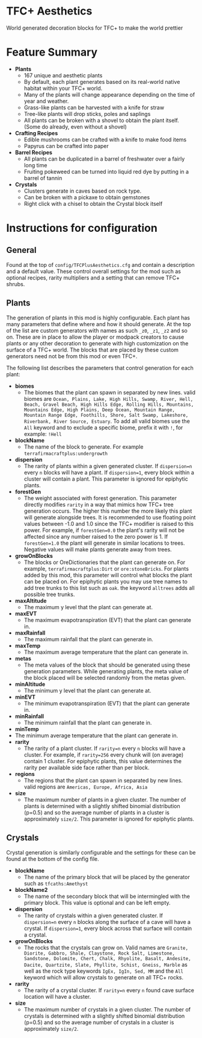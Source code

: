 # TFC+ Aesthetics
World generated decoration blocks for TFC+ to make the world prettier

# Feature Summary
- **Plants**
  - 167 unique and aesthetic plants
  - By default, each plant generates based on its real-world native habitat within your TFC+ world.
  - Many of the plants will change appearance depending on the time of year and weather.
  - Grass-like plants can be harvested with a knife for straw
  - Tree-like plants will drop sticks, poles and saplings
  - All plants can be broken with a shovel to obtain the plant itself. (Some do already, even without a shovel)
- **Crafting Recipes**
  - Edible mushrooms can be crafted with a knife to make food items
  - Papyrus can be crafted into paper
- **Barrel Recipes**
  - All plants can be duplicated in a barrel of freshwater over a fairly long time
  - Fruiting pokeweed can be turned into liquid red dye by putting in a barrel of tannin
- **Crystals**
  - Clusters generate in caves based on rock type.
  - Can be broken with a pickaxe to obtain gemstones
  - Right click with a chisel to obtain the Crystal block itself

# Instructions for configuration

## General
Found at the top of `config/TFCPlusAesthetics.cfg` and contain a description and a default value. These control overall settings for the mod such as optional recipes, rarity multipliers and a setting that can remove TFC+ shrubs.

## Plants
The generation of plants in this mod is highly configurable. Each plant has many parameters that define where and how it should generate. At the top of the list are custom generators with names as such `_z0`, `_z1`, `_z2` and so on. These are in place to allow the player or modpack creators to cause plants or any other decoration to generate with high customization on the surface of a TFC+ world. The blocks that are placed by these custom generators need not be from this mod or even TFC+.

The following list describes the parameters that control generation for each plant:

- **biomes**
  - The biomes that the plant can spawn in separated by new lines. valid biomes are `Ocean, Plains, Lake, High Hills, Swamp, River, Hell, Beach, Gravel Beach, High Hills Edge, Rolling Hills, Mountains, Mountains Edge, High Plains, Deep Ocean, Mountain Range, Mountain Range Edge, Foothills, Shore, Salt Swamp, Lakeshore, Riverbank, River Source, Estuary`. To add all valid biomes use the `All` keyword and to exclude a specific biome, prefix it with `!`, for example: `!Hell`
- **blockName**
  - The name of the block to generate. For example `terrafirmacraftplus:undergrowth`
- **dispersion**
  - The rarity of plants within a given generated cluster. If `dispersion=n` every `n` blocks will have a plant. If `dispersion=1`, every block within a cluster will contain a plant. This parameter is ignored for epiphytic plants.
- **forestGen**
  - The weight associated with forest generation. This parameter directly modifies `rarity` in a way that mimics how TFC+ tree generation occurs. The higher this number the more likely this plant will generate alongside trees. It is recommended to use floating point values between -1.0 and 1.0 since the TFC+ modifier is raised to this power. For example, if `forestGen=0.0` the plant's rarity will not be affected since any number raised to the zero power is 1. If `forestGen=1.0` the plant will generate in similar locations to trees. Negative values will make plants generate away from trees. 
- **growOnBlocks**
  - The blocks or OreDictionaries that the plant can generate on. For example, `terrafirmacraftplus:Dirt` or `ore:stoneBricks`. For plants added by this mod, this parameter will control what blocks the plant can be placed on. For epiphytic plants you may use tree names to add tree trunks to this list such as `oak`. the keyword `alltrees` adds all possible tree trunks.
- **maxAltitude**
  - The maximum y level that the plant can generate at.
- **maxEVT**
  - The maximum evapotranspiration (EVT) that the plant can generate in.
- **maxRainfall**
  - The maximum rainfall that the plant can generate in.
- **maxTemp**
  - The maximum average temperature that the plant can generate in.
- **metas**
  - The meta values of the block that should be generated using these generation parameters. While generating plants, the meta value of the block placed will be selected randomly from the metas given.
- **minAltitude**
  - The minimum y level that the plant can generate at.
- **minEVT**
  - The minimum evapotranspiration (EVT) that the plant can generate in.
- **minRainfall**
  - The minimum rainfall that the plant can generate in.
-  **minTemp**
  - The minimum average temperature that the plant can generate in.
- **rarity**
  - The rarity of a plant cluster. If `rarity=n` every `n` blocks will have a cluster. For example, if `rarity=256` every chunk will (on average) contain 1 cluster. For epiphytic plants, this value determines the rarity per available side face rather than per block.
- **regions**
  - The regions that the plant can spawn in separated by new lines. valid regions are `Americas, Europe, Africa, Asia`
- **size**
  - The maximum number of plants in a given cluster. The number of plants is determined with a slightly shifted binomial distribution (p=0.5) and so the average number of plants in a cluster is approximately `size/2`. This parameter is ignored for epiphytic plants.

## Crystals

Crystal generation is similarly configurable and the settings for these can be found at the bottom of the config file.

- **blockName**
  - The name of the primary block that will be placed by the generator such as `tfcaths:Amethyst`
- **blockName2**
  - The name of the secondary block that will be intermingled with the primary block. This value is optional and can be left empty.
- **dispersion**
  - The rarity of crystals within a given generated cluster. If `dispersion=n` every `n` blocks along the surface of a cave will have a crystal. If `dispersion=1`, every block across that surface will contain a crystal.
- **growOnBlocks**
  - The rocks that the crystals can grow on. Valid names are `Granite, Diorite, Gabbro, Shale, Claystone, Rock Salt, Limestone, Sandstone, Dolomite, Chert, Chalk, Rhyolite, Basalt, Andesite, Dacite, Quartzite, Slate, Phyllite, Schist, Gneiss, Marble` as well as the rock type keywords `IgEx, IgIn, Sed, MM` and the `All` keyword which will allow crystals to generate on all TFC+ rocks.
- **rarity**
  - The rarity of a crystal cluster. If `rarity=n` every `n` found cave surface location will have a cluster.
- **size**
  - The maximum number of crystals in a given cluster. The number of crystals is determined with a slightly shifted binomial distribution (p=0.5) and so the average number of crystals in a cluster is approximately `size/2`.
